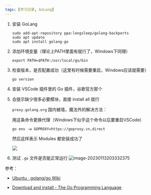 ```yaml
---
tags: [学习记录, GoLang]
---
```




1. 安装 GoLang

   ```shell
   sudo add-apt-repository ppa:longsleep/golang-backports
   sudo apt update
   sudo apt install golang-go
   ```

2. 添加环境变量（理论上PATH里面有就行了，Windows下同理）
   ```shell
   export PATH=$PATH:/usr/local/go/bin
   ```

3. 检查版本，是否配置成功（这里有时候需要重启，Windows应该就需要）

   ```shell
   go version
   ```

4. 安装 VSCode 插件里的 Go 插件，谷歌官方那个

5. 会提示缺少很多必要模块，直接 install all 就行

   `proxy.golang.org` 国内被墙，魔法外的解决方法：

   用这条命令更换代理（Windows下似乎这个命令以后要重启VSCode）

   ```shell
   go env -w GOPROXY=https://goproxy.cn,direct
   ```

   然后这样表示 Modules 都安装成功了

   ![](https://f.pz.al/pzal/2023/01/13/4ae0f4bec0306.png)

6. 测试 `.go` 文件是否能正常运行
   ![image-20230113203332375](https://f.pz.al/pzal/2023/01/13/88014a7e7f0a9.png)





参考：

- [Ubuntu · golang/go Wiki](https://github.com/golang/go/wiki/Ubuntu)

- [Download and install - The Go Programming Language](https://go.dev/doc/install#install)